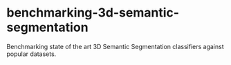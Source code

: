 # benchmarking-3d-semantic-segmentation
Benchmarking state of the art 3D Semantic Segmentation classifiers against popular datasets.
